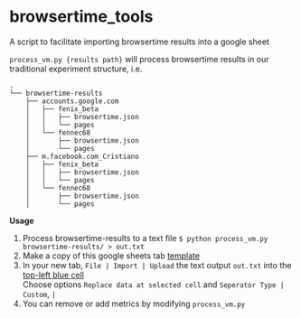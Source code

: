 # browsertime_tools
A script to facilitate importing browsertime results into a google sheet

`process_vm.py {results path}` will process browsertime results in our traditional experiment structure, i.e.
```
.
└── browsertime-results
    ├── accounts.google.com
    │   ├── fenix_beta
    │   │   ├── browsertime.json
    │   │   └── pages
    │   └── fennec68
    │       ├── browsertime.json
    │       └── pages
    ├── m.facebook.com_Cristiano
    │   ├── fenix_beta
    │   │   ├── browsertime.json
    │   │   └── pages
    │   └── fennec68
    │       ├── browsertime.json
    │       └── pages
```

**Usage**
1. Process browsertime-results to a text file `$ python process_vm.py browsertime-results/ > out.txt`
2. Make a copy of this google sheets tab [template](https://docs.google.com/spreadsheets/d/1ev_AgkyMBCQORMh2nBwuUcWgQNst3DxTgdeX8WJS1X4/edit#gid=1951910135&range=A12)
3. In your new tab, `File | Import | Upload` the text output `out.txt` into the [top-left blue cell](https://docs.google.com/spreadsheets/d/1ev_AgkyMBCQORMh2nBwuUcWgQNst3DxTgdeX8WJS1X4/edit#gid=1951910135&range=A12)
<br/>Choose options `Replace data at selected cell` and `Seperator Type | Custom`, `|`
4. You can remove or add metrics by modifying `process_vm.py`

